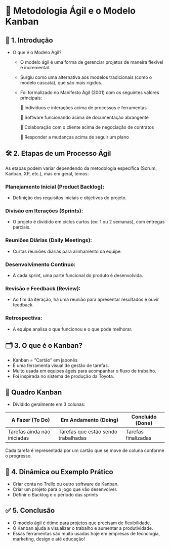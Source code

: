 # 🎯 Metodologia Ágil e o Modelo Kanban

## 🧠 1. Introdução
- O que é o Modelo Ágil?
  - O modelo ágil é uma forma de gerenciar projetos de maneira flexível e incremental.
  - Surgiu como uma alternativa aos modelos tradicionais (como o modelo cascata), que são mais rígidos.
  - Foi formalizado no Manifesto Ágil (2001) com os seguintes valores principais:
    
    🔹 Indivíduos e interações acima de processos e ferramentas
    
    🔹 Software funcionando acima de documentação abrangente
    
    🔹 Colaboração com o cliente acima de negociação de contratos

    🔹 Responder a mudanças acima de seguir um plano

## 🛠️ 2. Etapas de um Processo Ágil
As etapas podem variar dependendo da metodologia específica (Scrum, Kanban, XP, etc.), mas em geral, temos:

### Planejamento Inicial (Product Backlog):
- Definição dos requisitos iniciais e objetivos do projeto.

### Divisão em Iterações (Sprints):
- O projeto é dividido em ciclos curtos (ex: 1 ou 2 semanas), com entregas parciais.

### Reuniões Diárias (Daily Meetings):
- Curtas reuniões diárias para alinhamento da equipe.

### Desenvolvimento Contínuo:
- A cada sprint, uma parte funcional do produto é desenvolvida.

### Revisão e Feedback (Review):
- Ao fim da iteração, há uma reunião para apresentar resultados e ouvir feedback.

### Retrospectiva:
- A equipe analisa o que funcionou e o que pode melhorar.

## 🗂️ 3. O que é o Kanban?
- Kanban = “Cartão” em japonês
- É uma ferramenta visual de gestão de tarefas.
- Muito usada em equipes ágeis para acompanhar o fluxo de trabalho.
- Foi inspirada no sistema de produção da Toyota.

## 🧾 Quadro Kanban
- Dividido geralmente em 3 colunas:

| A Fazer (To Do) | Em Andamento (Doing) | Concluído (Done) |
| ------------- | ------------- | ------------- |
| Tarefas ainda não iniciadas | Tarefas que estão sendo trabalhadas | Tarefas finalizadas |

Cada tarefa é representada por um cartão que se move de coluna conforme o progresso.

## 👥 4. Dinâmica ou Exemplo Prático

- Criar conta no Trello ou outro software de Kanban.
- Criar um projeto para o jogo que vão desenvolver.
- Definir o Backlog e o período das sprints

## ✅ 5. Conclusão
- O modelo ágil é ótimo para projetos que precisam de flexibilidade.
- O Kanban ajuda a visualizar o trabalho e aumentar a produtividade.
- Essas ferramentas são muito usadas hoje em empresas de tecnologia, marketing, design e até educação!
